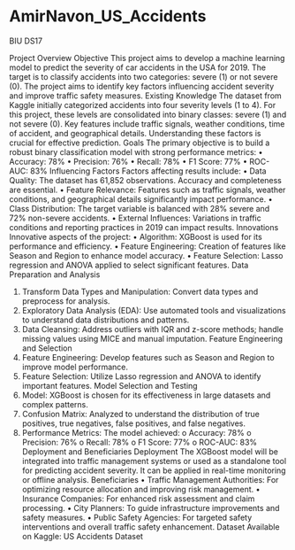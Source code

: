 # AmirNavon_US_Accidents
 BIU DS17
 
 Project Overview
Objective
This project aims to develop a machine learning model to predict the severity of car accidents in the USA for 2019. The target is to classify accidents into two categories: severe (1) or not severe (0). The project aims to identify key factors influencing accident severity and improve traffic safety measures.
Existing Knowledge
The dataset from Kaggle initially categorized accidents into four severity levels (1 to 4). For this project, these levels are consolidated into binary classes: severe (1) and not severe (0). Key features include traffic signals, weather conditions, time of accident, and geographical details. Understanding these factors is crucial for effective prediction.
Goals
The primary objective is to build a robust binary classification model with strong performance metrics:
•	Accuracy: 78%
•	Precision: 76%
•	Recall: 78%
•	F1 Score: 77%
•	ROC-AUC: 83%
Influencing Factors
Factors affecting results include:
•	Data Quality: The dataset has 61,852 observations. Accuracy and completeness are essential.
•	Feature Relevance: Features such as traffic signals, weather conditions, and geographical details significantly impact performance.
•	Class Distribution: The target variable is balanced with 28% severe and 72% non-severe accidents.
•	External Influences: Variations in traffic conditions and reporting practices in 2019 can impact results.
Innovations
Innovative aspects of the project:
•	Algorithm: XGBoost is used for its performance and efficiency.
•	Feature Engineering: Creation of features like Season and Region to enhance model accuracy.
•	Feature Selection: Lasso regression and ANOVA applied to select significant features.
Data Preparation and Analysis
1.	Transform Data Types and Manipulation: Convert data types and preprocess for analysis.
2.	Exploratory Data Analysis (EDA): Use automated tools and visualizations to understand data distributions and patterns.
3.	Data Cleansing: Address outliers with IQR and z-score methods; handle missing values using MICE and manual imputation.
Feature Engineering and Selection
1.	Feature Engineering: Develop features such as Season and Region to improve model performance.
2.	Feature Selection: Utilize Lasso regression and ANOVA to identify important features.
Model Selection and Testing
1.	Model: XGBoost is chosen for its effectiveness in large datasets and complex patterns.
2.	Confusion Matrix: Analyzed to understand the distribution of true positives, true negatives, false positives, and false negatives.
3.	Performance Metrics: The model achieved:
o	Accuracy: 78%
o	Precision: 76%
o	Recall: 78%
o	F1 Score: 77%
o	ROC-AUC: 83%
Deployment and Beneficiaries
Deployment
The XGBoost model will be integrated into traffic management systems or used as a standalone tool for predicting accident severity. It can be applied in real-time monitoring or offline analysis.
Beneficiaries
•	Traffic Management Authorities: For optimizing resource allocation and improving risk management.
•	Insurance Companies: For enhanced risk assessment and claim processing.
•	City Planners: To guide infrastructure improvements and safety measures.
•	Public Safety Agencies: For targeted safety interventions and overall traffic safety enhancement.
Dataset
Available on Kaggle: US Accidents Dataset


